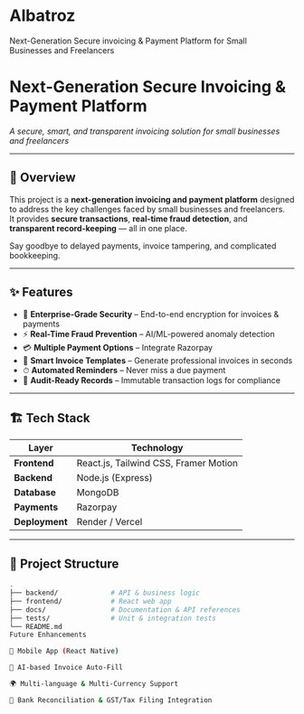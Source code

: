 # Albatroz
Next-Generation Secure invoicing &amp; Payment Platform for Small Businesses and Freelancers


# Next-Generation Secure Invoicing & Payment Platform  
_A secure, smart, and transparent invoicing solution for small businesses and freelancers_

---

## 🚀 Overview  
This project is a **next-generation invoicing and payment platform** designed to address the key challenges faced by small businesses and freelancers.  
It provides **secure transactions**, **real-time fraud detection**, and **transparent record-keeping** — all in one place.  

Say goodbye to delayed payments, invoice tampering, and complicated bookkeeping.  

---

## ✨ Features  
- 🔐 **Enterprise-Grade Security** – End-to-end encryption for invoices & payments  
- ⚡ **Real-Time Fraud Prevention** – AI/ML-powered anomaly detection  
- 💳 **Multiple Payment Options** – Integrate Razorpay
- 📑 **Smart Invoice Templates** – Generate professional invoices in seconds  
- ⏱ **Automated Reminders** – Never miss a due payment  
- 🔎 **Audit-Ready Records** – Immutable transaction logs for compliance  

---

## 🏗️ Tech Stack  
| Layer             | Technology |
|------------------|-----------|
| **Frontend**     | React.js, Tailwind CSS, Framer Motion |
| **Backend**      | Node.js (Express)  |
| **Database**     | MongoDB |
| **Payments**     | Razorpay |
| **Deployment**   | Render / Vercel |

---

## 📂 Project Structure  
```bash
.
├── backend/             # API & business logic
├── frontend/            # React web app
├── docs/                # Documentation & API references
├── tests/               # Unit & integration tests
└── README.md
Future Enhancements

📱 Mobile App (React Native)

🤖 AI-based Invoice Auto-Fill

🌍 Multi-language & Multi-Currency Support

🏦 Bank Reconciliation & GST/Tax Filing Integration
